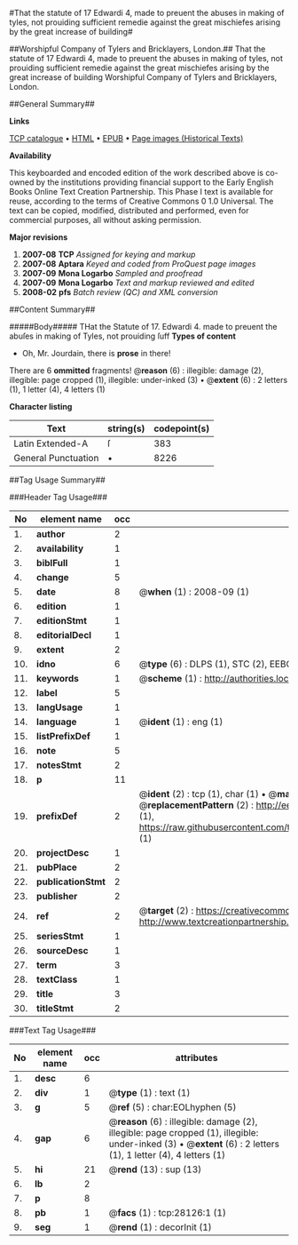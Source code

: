 #That the statute of 17 Edwardi 4, made to preuent the abuses in making of tyles, not prouiding sufficient remedie against the great mischiefes arising by the great increase of building#

##Worshipful Company of Tylers and Bricklayers, London.##
That the statute of 17 Edwardi 4, made to preuent the abuses in making of tyles, not prouiding sufficient remedie against the great mischiefes arising by the great increase of building
Worshipful Company of Tylers and Bricklayers, London.

##General Summary##

**Links**

[TCP catalogue](http://www.ota.ox.ac.uk/tcp/)  • 
[HTML](http://tei.it.ox.ac.uk/tcp/Texts-HTML/free/A06/A06318.html)  • 
[EPUB](http://tei.it.ox.ac.uk/tcp/Texts-EPUB/free/A06/A06318.epub) • 
[Page images (Historical Texts)](https://data.historicaltexts.jisc.ac.uk/view?pubId=eebo-29905401e&pageId=eebo-29905401e-28126-1)

**Availability**

This keyboarded and encoded edition of the
	       work described above is co-owned by the institutions
	       providing financial support to the Early English Books
	       Online Text Creation Partnership. This Phase I text is
	       available for reuse, according to the terms of Creative
	       Commons 0 1.0 Universal. The text can be copied,
	       modified, distributed and performed, even for
	       commercial purposes, all without asking permission.

**Major revisions**

1. __2007-08__ __TCP__ *Assigned for keying and markup*
1. __2007-08__ __Aptara__ *Keyed and coded from ProQuest page images*
1. __2007-09__ __Mona Logarbo__ *Sampled and proofread*
1. __2007-09__ __Mona Logarbo__ *Text and markup reviewed and edited*
1. __2008-02__ __pfs__ *Batch review (QC) and XML conversion*

##Content Summary##

#####Body#####
THat the Statute of 17. Edwardi 4. made to preuent the abuſes in
making of Tyles, not prouiding ſuff
**Types of content**

  * Oh, Mr. Jourdain, there is **prose** in there!

There are 6 **ommitted** fragments! 
 @__reason__ (6) : illegible: damage (2), illegible: page cropped (1), illegible: under-inked (3)  •  @__extent__ (6) : 2 letters (1), 1 letter (4), 4 letters (1)

**Character listing**


|Text|string(s)|codepoint(s)|
|---|---|---|
|Latin Extended-A|ſ|383|
|General Punctuation|•|8226|

##Tag Usage Summary##

###Header Tag Usage###

|No|element name|occ|attributes|
|---|---|---|---|
|1.|__author__|2||
|2.|__availability__|1||
|3.|__biblFull__|1||
|4.|__change__|5||
|5.|__date__|8| @__when__ (1) : 2008-09 (1)|
|6.|__edition__|1||
|7.|__editionStmt__|1||
|8.|__editorialDecl__|1||
|9.|__extent__|2||
|10.|__idno__|6| @__type__ (6) : DLPS (1), STC (2), EEBO-CITATION (1), OCLC (1), VID (1)|
|11.|__keywords__|1| @__scheme__ (1) : http://authorities.loc.gov/ (1)|
|12.|__label__|5||
|13.|__langUsage__|1||
|14.|__language__|1| @__ident__ (1) : eng (1)|
|15.|__listPrefixDef__|1||
|16.|__note__|5||
|17.|__notesStmt__|2||
|18.|__p__|11||
|19.|__prefixDef__|2| @__ident__ (2) : tcp (1), char (1)  •  @__matchPattern__ (2) : ([0-9\-]+):([0-9IVX]+) (1), (.+) (1)  •  @__replacementPattern__ (2) : http://eebo.chadwyck.com/downloadtiff?vid=$1&page=$2 (1), https://raw.githubusercontent.com/textcreationpartnership/Texts/master/tcpchars.xml#$1 (1)|
|20.|__projectDesc__|1||
|21.|__pubPlace__|2||
|22.|__publicationStmt__|2||
|23.|__publisher__|2||
|24.|__ref__|2| @__target__ (2) : https://creativecommons.org/publicdomain/zero/1.0/ (1), http://www.textcreationpartnership.org/docs/. (1)|
|25.|__seriesStmt__|1||
|26.|__sourceDesc__|1||
|27.|__term__|3||
|28.|__textClass__|1||
|29.|__title__|3||
|30.|__titleStmt__|2||


###Text Tag Usage###

|No|element name|occ|attributes|
|---|---|---|---|
|1.|__desc__|6||
|2.|__div__|1| @__type__ (1) : text (1)|
|3.|__g__|5| @__ref__ (5) : char:EOLhyphen (5)|
|4.|__gap__|6| @__reason__ (6) : illegible: damage (2), illegible: page cropped (1), illegible: under-inked (3)  •  @__extent__ (6) : 2 letters (1), 1 letter (4), 4 letters (1)|
|5.|__hi__|21| @__rend__ (13) : sup (13)|
|6.|__lb__|2||
|7.|__p__|8||
|8.|__pb__|1| @__facs__ (1) : tcp:28126:1 (1)|
|9.|__seg__|1| @__rend__ (1) : decorInit (1)|
